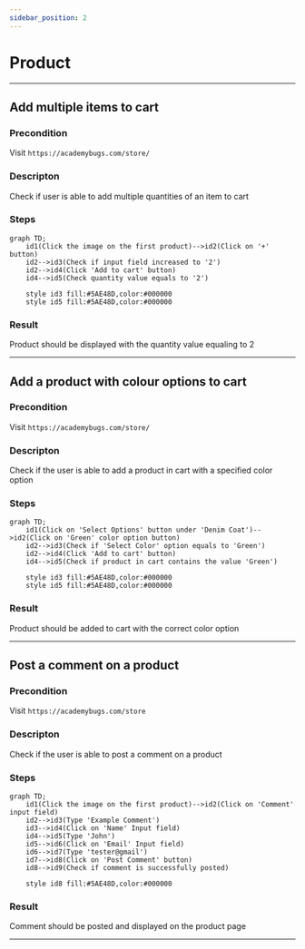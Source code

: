 ```yaml
---
sidebar_position: 2
---
```


# Product

---

## Add multiple items to cart

### Precondition

Visit `https://academybugs.com/store/`


### Descripton

Check if user is able to add multiple quantities of an item to cart

### Steps

```mermaid
graph TD;
    id1(Click the image on the first product)-->id2(Click on '+' button)
    id2-->id3(Check if input field increased to '2')
    id2-->id4(Click 'Add to cart' button)
    id4-->id5(Check quantity value equals to '2')

    style id3 fill:#5AE48D,color:#000000
    style id5 fill:#5AE48D,color:#000000
```

### Result

Product should be displayed with the quantity value equaling to 2

---

## Add a product with colour options to cart

### Precondition

Visit `https://academybugs.com/store/`


### Descripton

Check if the user is able to add a product in cart with a specified color option

### Steps

```mermaid
graph TD;
    id1(Click on 'Select Options' button under 'Denim Coat')-->id2(Click on 'Green' color option button)
    id2-->id3(Check if 'Select Color' option equals to 'Green')
    id2-->id4(Click 'Add to cart' button)
    id4-->id5(Check if product in cart contains the value 'Green')

    style id3 fill:#5AE48D,color:#000000
    style id5 fill:#5AE48D,color:#000000
```

### Result

Product should be added to cart with the correct color option

---

## Post a comment on a product

### Precondition

Visit `https://academybugs.com/store`


### Descripton

Check if the user is able to post a comment on a product

### Steps

```mermaid
graph TD;
    id1(Click the image on the first product)-->id2(Click on 'Comment' input field)
    id2-->id3(Type 'Example Comment')
    id3-->id4(Click on 'Name' Input field)
    id4-->id5(Type 'John')
    id5-->id6(Click on 'Email' Input field)
    id6-->id7(Type 'tester@gmail')
    id7-->id8(Click on 'Post Comment' button)
    id8-->id9(Check if comment is successfully posted)

    style id8 fill:#5AE48D,color:#000000
```

### Result

Comment should be posted and displayed on the product page

---